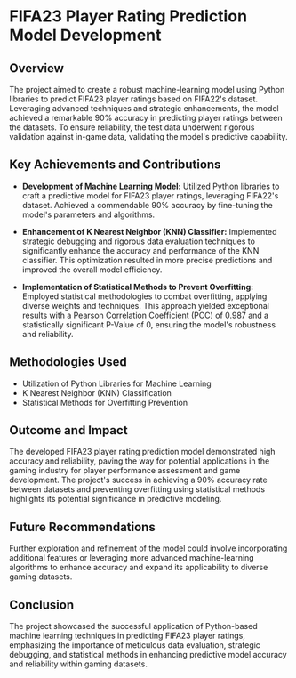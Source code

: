 # FIFA23 Player Rating Prediction Model Development

## Overview

The project aimed to create a robust machine-learning model using Python libraries to predict FIFA23 player ratings based on FIFA22's dataset. Leveraging advanced techniques and strategic enhancements, the model achieved a remarkable 90% accuracy in predicting player ratings between the datasets. To ensure reliability, the test data underwent rigorous validation against in-game data, validating the model's predictive capability.

## Key Achievements and Contributions

- **Development of Machine Learning Model:** Utilized Python libraries to craft a predictive model for FIFA23 player ratings, leveraging FIFA22's dataset. Achieved a commendable 90% accuracy by fine-tuning the model's parameters and algorithms.
  
- **Enhancement of K Nearest Neighbor (KNN) Classifier:** Implemented strategic debugging and rigorous data evaluation techniques to significantly enhance the accuracy and performance of the KNN classifier. This optimization resulted in more precise predictions and improved the overall model efficiency.
  
- **Implementation of Statistical Methods to Prevent Overfitting:** Employed statistical methodologies to combat overfitting, applying diverse weights and techniques. This approach yielded exceptional results with a Pearson Correlation Coefficient (PCC) of 0.987 and a statistically significant P-Value of 0, ensuring the model's robustness and reliability.

## Methodologies Used

- Utilization of Python Libraries for Machine Learning
- K Nearest Neighbor (KNN) Classification
- Statistical Methods for Overfitting Prevention

## Outcome and Impact

The developed FIFA23 player rating prediction model demonstrated high accuracy and reliability, paving the way for potential applications in the gaming industry for player performance assessment and game development. The project's success in achieving a 90% accuracy rate between datasets and preventing overfitting using statistical methods highlights its potential significance in predictive modeling.

## Future Recommendations

Further exploration and refinement of the model could involve incorporating additional features or leveraging more advanced machine-learning algorithms to enhance accuracy and expand its applicability to diverse gaming datasets.

## Conclusion

The project showcased the successful application of Python-based machine learning techniques in predicting FIFA23 player ratings, emphasizing the importance of meticulous data evaluation, strategic debugging, and statistical methods in enhancing predictive model accuracy and reliability within gaming datasets.
